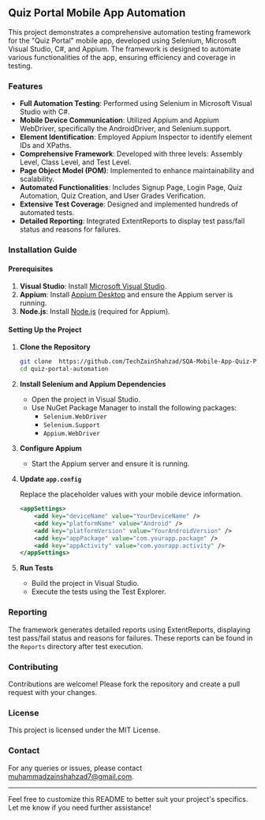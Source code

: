 ## Quiz Portal Mobile App Automation

This project demonstrates a comprehensive automation testing framework for the "Quiz Portal" mobile app, developed using Selenium, Microsoft Visual Studio, C#, and Appium. The framework is designed to automate various functionalities of the app, ensuring efficiency and coverage in testing.

### Features

- **Full Automation Testing**: Performed using Selenium in Microsoft Visual Studio with C#.
- **Mobile Device Communication**: Utilized Appium and Appium WebDriver, specifically the AndroidDriver, and Selenium.support.
- **Element Identification**: Employed Appium Inspector to identify element IDs and XPaths.
- **Comprehensive Framework**: Developed with three levels: Assembly Level, Class Level, and Test Level.
- **Page Object Model (POM)**: Implemented to enhance maintainability and scalability.
- **Automated Functionalities**: Includes Signup Page, Login Page, Quiz Automation, Quiz Creation, and User Grades Verification.
- **Extensive Test Coverage**: Designed and implemented hundreds of automated tests.
- **Detailed Reporting**: Integrated ExtentReports to display test pass/fail status and reasons for failures.

### Installation Guide

#### Prerequisites

1. **Visual Studio**: Install [Microsoft Visual Studio](https://visualstudio.microsoft.com/).
2. **Appium**: Install [Appium Desktop](http://appium.io/) and ensure the Appium server is running.
3. **Node.js**: Install [Node.js](https://nodejs.org/) (required for Appium).

#### Setting Up the Project

1. **Clone the Repository**

   ```bash
   git clone  https://github.com/TechZainShahzad/SQA-Mobile-App-Quiz-Portal-Automation.git
   cd quiz-portal-automation
   ```

2. **Install Selenium and Appium Dependencies**

   - Open the project in Visual Studio.
   - Use NuGet Package Manager to install the following packages:
     - `Selenium.WebDriver`
     - `Selenium.Support`
     - `Appium.WebDriver`

3. **Configure Appium**

   - Start the Appium server and ensure it is running.

4. **Update `app.config`**

   Replace the placeholder values with your mobile device information.

   ```xml
   <appSettings>
       <add key="deviceName" value="YourDeviceName" />
       <add key="platformName" value="Android" />
       <add key="platformVersion" value="YourAndroidVersion" />
       <add key="appPackage" value="com.yourapp.package" />
       <add key="appActivity" value="com.yourapp.activity" />
   </appSettings>
   ```

5. **Run Tests**

   - Build the project in Visual Studio.
   - Execute the tests using the Test Explorer.

### Reporting

The framework generates detailed reports using ExtentReports, displaying test pass/fail status and reasons for failures. These reports can be found in the `Reports` directory after test execution.

### Contributing

Contributions are welcome! Please fork the repository and create a pull request with your changes.

### License

This project is licensed under the MIT License.

### Contact

For any queries or issues, please contact [muhammadzainshahzad7@gmail.com](mailto:muhammadzainshahzad7@gmail.com).

---

Feel free to customize this README to better suit your project's specifics. Let me know if you need further assistance!
